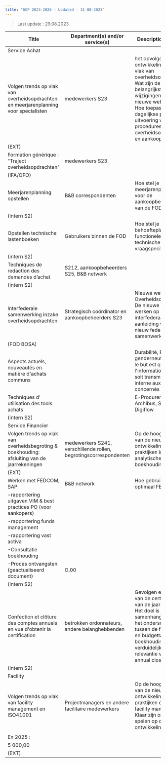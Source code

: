 ```yaml
---
title: "GOP 2023-2026 - Updated - 31-08-2023"
---
```

> Last update : 29.08.2023

| Title                                                                                        | Department(s) and/or service(s)                                    | Description of need                                                                                                                                                                                                                          | 2024           |
|----------------------------------------------------------------------------------------------|--------------------------------------------------------------------|----------------------------------------------------------------------------------------------------------------------------------------------------------------------------------------------------------------------------------------------|----------------|
| Service Achat                                                                                |                                                                    |                                                                                                                                                                                                                                              |                |
| Volgen trends op vlak van overheidsopdrachten en meerjarenplanning voor specialisten         | medewerkers S23                                                    | het opvolgen van ontwikkelingen op vlak van overheidsopdrachten. Wat zijn de belangrijkste wijzigingen in de nieuwe wetgeving? Hoe toepassen in de dagelijkse praktijk ter uitvoering van procedures overheidsopdrachten en aankoopdossiers. | 10 000,00      |
| (EXT)                                                                                        |
| Formation générique : "Traject overheidsopdrachten"                                          | medewerkers S23                                                    |                                                                                                                                                                                                                                              | 0,00           |
| (IFA/OFO)                                                                                    |
| Meerjarenplanning opstellen                                                                  | B&B correspondenten                                                | Hoe stel je een meerjarenplan op voor de aankoopbehoeften van de FOD?                                                                                                                                                                        | 0,00           |
| (intern S2)                                                                                  |
| Opstellen technische lastenboeken                                                            | Gebruikers binnen de FOD                                           | Hoe stel je een behoefteplan om in  functionele en technische vraagspecificaties?                                                                                                                                                            | 0,00           |
| (intern S2)                                                                                  |
| Techniques de redaction des demandes d’achat                                                 | S212, aankoopbeheerders S25, B&B netwerk                           |                                                                                                                                                                                                                                              | 0,00           |
| (intern S2)                                                                                  |
| Interfederale samenwerking inzake overheidsopdrachten                                        | Strategisch coördinator en aankoopbeheerders S23                   | Nieuwe wet Overheidsopdrachten. De nieuwe manier van werken op interfederaal vlak naar aanleiding van het nieuw federaal samenwerkingsmodel.                                                                                                 | 0,00           |
| (FOD BOSA)                                                                                   |
| Aspects actuels, nouveautés en matière d'achats communs                                      |                                                                    | Durabilité, RGPD, genderneutraal, etc ; le but est que l'information récoltée soit transmise en interne aux agents concernés                                                                                                                 | 0,00           |
| Techniques d’ utilisation des tools achats                                                   |                                                                    | E-Procurement, Archibus, SAP, Digiflow                                                                                                                                                                                                       | 0,00           |
| (intern S2)                                                                                  |
| Service Financier                                                                            |                                                                    |                                                                                                                                                                                                                                              |                |
| Volgen trends op vlak van overheidsbegroting & boekhouding: afsluiting van de jaarrekeningen | medewerkers S241,  verschillende rollen, begrotingscorrespondenten | Op de hoogte blijven van de nieuwste ontwikkelingen en -praktijken inzake analytische boekhouding.                                                                                                                                           | 3 000,00       |
| (EXT)                                                                                        |
| Werken met FEDCOM, SAP                                                                       | B&B network                                                        | Hoe gebruik ik optimaal FEDCOM:                                                                                                                                                                                                              |
| -rapportering uitgaven VIM & best practices PO (voor aankopers)                              |
| -rapportering funds management                                                               |
| -rapportering vast activa                                                                    |
| -Consultatie boekhouding                                                                     |
| -Proces ontvangsten (geactualiseerd document)                                                | O,00                                                               |
| (intern S2)                                                                                  |
| Confection et clôture des comptes annuels en vue d'obtenir la certification                  | betrokken ordonnateurs, andere belanghebbenden                     | Gevolgen en noden van de certificering van de jaarrekening. Het doel is om de samenhang maar ook het onderscheid tussen de financiële en budgettaire boekhouding te verduidelijken en de relevantie van de annual closing                    | 0,00           |
| (intern S2)                                                                                  |
| Facility                                                                                     |                                                                    |                                                                                                                                                                                                                                              |                |
| Volgen trends op vlak van facility management en ISO41001                                    | Projectmanagers en andere facilitaire medewerkers                  | Op de hoogte blijven van de nieuwste ontwikkelingen en -praktijken op vlak van facility management. Klaar zijn om in te spelen op deze ontwikkelingen.                                                                                       | En 2024 : 0,00 |
|                                                                                              |
| En 2025 :                                                                                    |
| 5 000,00                                                                                     |
| (EXT)                                                                                        |